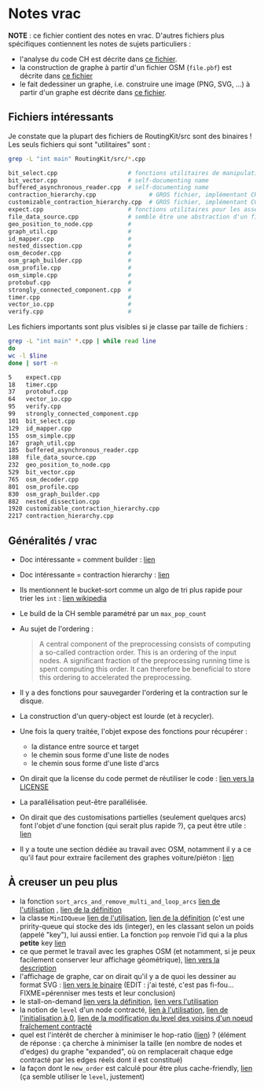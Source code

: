 # Notes vrac

**NOTE** : ce fichier contient des notes en vrac. D'autres fichiers plus spécifiques contiennent les notes de sujets particuliers :

- l'analyse du code CH est décrite dans [ce fichier](./analyse_code_CH.md).
- la construction de graphe à partir d'un fichier OSM (`file.pbf`) est décrite dans [ce fichier](./pbf_reading.md)
- le fait dedessiner un graphe, i.e. construire une image (PNG, SVG, ...) à partir d'un graphe est décrite dans [ce fichier](./graph_drawing.md).

## Fichiers intéressants

Je constate que la plupart des fichiers de RoutingKit/src sont des binaires ! Les seuls fichiers qui sont "utilitaires" sont :

```sh
grep -L "int main" RoutingKit/src/*.cpp

bit_select.cpp                    # fonctions utilitaires de manipulation de buffers
bit_vector.cpp                    # self-documenting name
buffered_asynchronous_reader.cpp  # self-documenting name
contraction_hierarchy.cpp               # GROS fichier, implémentant CH
customizable_contraction_hierarchy.cpp  # GROS fichier, implémentant CCH
expect.cpp                        # fonctions utilitaires pour les assert
file_data_source.cpp              # semble être une abstraction d'un fichier
geo_position_to_node.cpp          #
graph_util.cpp                    #
id_mapper.cpp                     #
nested_dissection.cpp             #
osm_decoder.cpp                   #
osm_graph_builder.cpp             #
osm_profile.cpp                   #
osm_simple.cpp                    #
protobuf.cpp                      #
strongly_connected_component.cpp  #
timer.cpp                         #
vector_io.cpp                     #
verify.cpp                        #
```


Les fichiers importants sont plus visibles si je classe par taille de fichiers :

```sh
grep -L "int main" *.cpp | while read line
do
wc -l $line
done | sort -n

5    expect.cpp
18   timer.cpp
37   protobuf.cpp
64   vector_io.cpp
95   verify.cpp
99   strongly_connected_component.cpp
101  bit_select.cpp
129  id_mapper.cpp
155  osm_simple.cpp
167  graph_util.cpp
185  buffered_asynchronous_reader.cpp
188  file_data_source.cpp
232  geo_position_to_node.cpp
529  bit_vector.cpp
765  osm_decoder.cpp
801  osm_profile.cpp
830  osm_graph_builder.cpp
882  nested_dissection.cpp
1920 customizable_contraction_hierarchy.cpp
2217 contraction_hierarchy.cpp
```

## Généralités / vrac

- Doc intéressante = comment builder : [lien](https://github.com/phidra/RoutingKit/blob/a0776b234ac6e86d4255952ef60a6a9bf8d88f02/doc/Setup.md)
- Doc intéressante = contraction hierarchy : [lien](https://github.com/RoutingKit/RoutingKit/blob/a0776b234ac6e86d4255952ef60a6a9bf8d88f02/doc/ContractionHierarchy.md)
- Ils mentionnent le bucket-sort comme un algo de tri plus rapide pour trier les `int` : [lien wikipedia](https://en.wikipedia.org/wiki/Bucket_sort)
- Le build de la CH semble paramétré par un `max_pop_count`
- Au sujet de l'ordering :

    > A central component of the preprocessing consists of computing a so-called contraction order.
    > This is an ordering of the input nodes.
    > A significant fraction of the preprocessing running time is spent computing this order.
    > It can therefore be beneficial to store this ordering to accelerated the preprocessing.

- Il y a des fonctions pour sauvegarder l'ordering et la contraction sur le disque.
- La construction d'un query-object est lourde (et à recycler).
- Une fois la query traitée, l'objet expose des fonctions pour récupérer :
    - la distance entre source et target
    - le chemin sous forme d'une liste de nodes
    - le chemin sous forme d'une liste d'arcs
- On dirait que la license du code permet de réutiliser le code : [lien vers la LICENSE](https://github.com/phidra/RoutingKit/blob/a0776b234ac6e86d4255952ef60a6a9bf8d88f02/LICENSE)
- La parallélisation peut-être parallélisée.
- On dirait que des customisations partielles (seulement quelques arcs) font l'objet d'une fonction (qui serait plus rapide ?), ça peut être utile : [lien](https://github.com/phidra/RoutingKit/blob/a0776b234ac6e86d4255952ef60a6a9bf8d88f02/doc/CustomizableContractionHierarchy.md#customizablecontractionhierarchypartialcustomization)
- Il y a toute une section dédiée au travail avec OSM, notamment il y a ce qu'il faut pour extraire facilement des graphes voiture/piéton : [lien](https://github.com/phidra/RoutingKit/blob/a0776b234ac6e86d4255952ef60a6a9bf8d88f02/doc/OpenStreetMap.md)

## À creuser un peu plus

- la fonction `sort_arcs_and_remove_multi_and_loop_arcs` [lien de l'utilisation](https://github.com/phidra/RoutingKit/blob/a0776b234ac6e86d4255952ef60a6a9bf8d88f02/src/contraction_hierarchy.cpp#L1111) , [lien de la définition](https://github.com/phidra/RoutingKit/blob/a0776b234ac6e86d4255952ef60a6a9bf8d88f02/src/contraction_hierarchy.cpp#L17)
- la classe `MinIDQueue` [lien de l'utilisation](https://github.com/phidra/RoutingKit/blob/a0776b234ac6e86d4255952ef60a6a9bf8d88f02/src/contraction_hierarchy.cpp#L629), [lien de la définition](https://github.com/phidra/RoutingKit/blob/a0776b234ac6e86d4255952ef60a6a9bf8d88f02/include/routingkit/id_queue.h) (c'est une pririty-queue qui stocke des ids (integer), en les classant selon un poids (appelé "key"), lui aussi entier. La fonction `pop` renvoie l'id qui a la plus **petite** key [lien](https://github.com/phidra/RoutingKit/blob/a0776b234ac6e86d4255952ef60a6a9bf8d88f02/include/routingkit/id_queue.h#L78)
- ce que permet le travail avec les graphes OSM (et notamment, si je peux facilement conserver leur affichage géométrique), [lien vers la description](https://github.com/phidra/RoutingKit/blob/a0776b234ac6e86d4255952ef60a6a9bf8d88f02/doc/OpenStreetMap.md)
- l'affichage de graphe, car on dirait qu'il y a de quoi les dessiner au format SVG : [lien vers le binaire](https://github.com/phidra/RoutingKit/blob/a0776b234ac6e86d4255952ef60a6a9bf8d88f02/src/graph_to_svg.cpp)  (EDIT : j'ai testé, c'est pas fi-fou... FIXME=pérenniser mes tests et leur conclusion)
- le stall-on-demand [lien vers la définition](https://github.com/phidra/RoutingKit/blob/a0776b234ac6e86d4255952ef60a6a9bf8d88f02/src/contraction_hierarchy.cpp#L1536), [lien vers l'utilisation](https://github.com/phidra/RoutingKit/blob/a0776b234ac6e86d4255952ef60a6a9bf8d88f02/src/contraction_hierarchy.cpp#L1577)
- la notion de `level` d'un node contracté, [lien à l'utilisation](https://github.com/phidra/RoutingKit/blob/a0776b234ac6e86d4255952ef60a6a9bf8d88f02/src/contraction_hierarchy.cpp#L563), [lien de l'initialisation à 0](https://github.com/phidra/RoutingKit/blob/a0776b234ac6e86d4255952ef60a6a9bf8d88f02/src/contraction_hierarchy.cpp#L90), [lien de la modification du level des voisins d'un noeud fraîchement contracté](https://github.com/phidra/RoutingKit/blob/a0776b234ac6e86d4255952ef60a6a9bf8d88f02/src/contraction_hierarchy.cpp#L713)
- quel est l'intérêt de chercher à minimiser le hop-ratio ([lien](https://github.com/phidra/RoutingKit/blob/a0776b234ac6e86d4255952ef60a6a9bf8d88f02/src/contraction_hierarchy.cpp#L563)) ? (élément de réponse : ça cherche à minimiser la taille (en nombre de nodes et d'edges) du graphe "expanded", où on remplacerait chaque edge contracté par les edges réels dont il est constitué)
- la façon dont le `new_order` est calculé pour être plus cache-friendly, [lien](https://github.com/phidra/RoutingKit/blob/a0776b234ac6e86d4255952ef60a6a9bf8d88f02/src/contraction_hierarchy.cpp#L902) (ça semble utiliser le `level`, justement)
